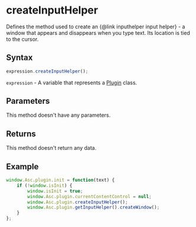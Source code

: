 # createInputHelper

Defines the method used to create an &#123;@link inputhelper input helper&#125; - a window that appears and disappears when you type text. Its location is tied to the cursor.

## Syntax

```javascript
expression.createInputHelper();
```

`expression` - A variable that represents a [Plugin](../Plugin.md) class.

## Parameters

This method doesn't have any parameters.

## Returns

This method doesn't return any data.

## Example

```javascript
window.Asc.plugin.init = function(text) {
    if (!window.isInit) {
        window.isInit = true;
        window.Asc.plugin.currentContentControl = null;
        window.Asc.plugin.createInputHelper();
        window.Asc.plugin.getInputHelper().createWindow();
    }
};
```
